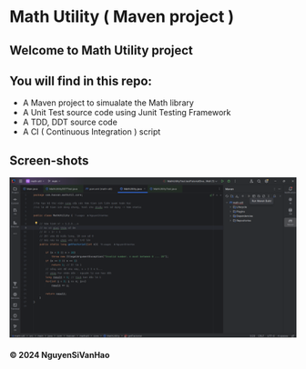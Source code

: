 # Math Utility ( Maven project )

## Welcome to Math Utility project

## You will find in this repo:
* A Maven project to simualate the Math library
* A Unit Test source code using Junit Testing Framework
* A TDD, DDT source code
* A CI ( Continuous Integration ) script

## Screen-shots
![Screenshot 2024-10-19 073721](https://github.com/NguyenSiVanHao/math-util/blob/main/screenshots/Screenshot%202024-10-19%20073721.png)


#### &#169; 2024 NguyenSiVanHao